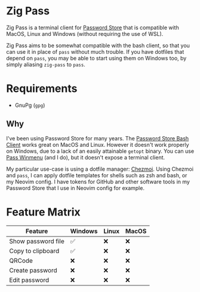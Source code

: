 # Zig Pass

Zig Pass is a terminal client for [Password Store](https://www.passwordstore.org/) that is compatible with MacOS, Linux and Windows (without requiring the use of WSL). 

Zig Pass aims to be somewhat compatible with the bash client, so that you can use it in place of `pass` without much trouble. If you have dotfiles that depend on `pass`, you may be able to start using them on Windows too, by simply aliasing `zig-pass` to `pass`. 

# Requirements

- GnuPg (`gpg`)

## Why

I've been using Password Store for many years. The [Password Store Bash Client](https://git.zx2c4.com/password-store) works great on MacOS and Linux. However it doesn't work properly on Windows, due to a lack of an easily attainable `getopt` binary. You can use [Pass Winmenu](https://github.com/geluk/pass-winmenu) (and I do), but it doesn't expose a terminal client. 

My particular use-case is using a dotfile manager: [Chezmoi](https://www.chezmoi.io/). Using Chezmoi and `pass`, I can apply dotfile templates for shells such as zsh and bash, or my Neovim config. I have tokens for GitHub and other software tools in my Password Store that I use in Neovim config for example. 

# Feature Matrix

| Feature            | Windows | Linux | MacOS |
| ------------------ | ------- | ----- | ----- |
| Show password file | ✅      | ❌    | ❌    |
| Copy to clipboard  | ✅      | ❌    | ❌    |
| QRCode             | ❌      | ❌    | ❌    |
| Create password    | ❌      | ❌    | ❌    |
| Edit password      | ❌      | ❌    | ❌    |
